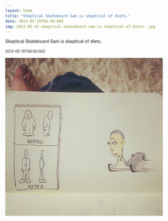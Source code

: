 ```yaml
---
layout: home
title: "Skeptical Skateboard Sam is skeptical of diets."
date: 2013-05-15T06:50:00Z
img: 2013-05-15-skeptical-skateboard-sam-is-skeptical-of-diets-.jpg
---
```


Skeptical Skateboard Sam is skeptical of diets.

<small>2013-05-15T06:50:00Z</small>

![Skeptical Skateboard Sam is skeptical of diets.](2013-05-15-skeptical-skateboard-sam-is-skeptical-of-diets-.jpg)

